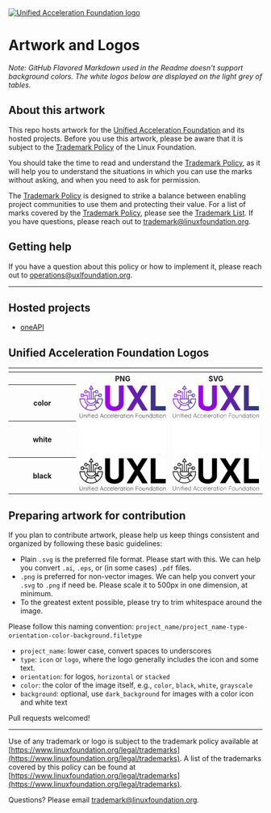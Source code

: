 <a href="https://uxlfoundation.org">
   <picture>
     <source srcset="https://raw.githubusercontent.com/uxlfoundation/artwork/main/foundation/uxl-foundation-logo-horizontal-color.svg"/>
     <img src="https://raw.githubusercontent.com/uxlfoundation/artwork/main/foundation/uxl-foundation-logo-horizontal-color.svg" width="200" alt="Unified Acceleration Foundation logo" />
   </picture>
</a>

# Artwork and Logos

_Note: GitHub Flavored Markdown used in the Readme doesn't support background colors. The white logos below are displayed on the light grey of tables._

## About this artwork

This repo hosts artwork for the [Unified Acceleration Foundation](https://uxlfoundation.org) and its hosted projects. Before you use this artwork, please be aware that it is subject to the [Trademark Policy](https://www.linuxfoundation.org/legal/trademark-usage) of the Linux Foundation.

You should take the time to read and understand the [Trademark Policy](https://www.linuxfoundation.org/legal/trademark-usage), as it will help you to understand the situations in which you can use the marks without asking, and when you need to ask for permission.

The [Trademark Policy](https://www.linuxfoundation.org/legal/trademark-usage) is designed to strike a balance between enabling project communities to use them and protecting their value. For a list of marks covered by the [Trademark Policy](https://www.linuxfoundation.org/legal/trademark-usage), please see the [Trademark List](https://www.linuxfoundation.org/legal/trademarks). If you have questions, please reach out to [trademark@linuxfoundation.org](mailto:trademark@linuxfoundation.org).

## Getting help

If you have a question about this policy or how to implement it, please reach out to [operations@uxlfoundation.org](mailto:operations@uxlfoundation.org).

---

## Hosted projects

* [oneAPI](./projects/oneapi)

## Unified Acceleration Foundation Logos

<table>
    <tr>
    	<th colspan="7"></th>
    </tr>
    <tr>
        <th width="120"></th>
        <th colspan="1">PNG</th>
        <th colspan="1">SVG</th>
    </tr>
    <tr>
        <th>color</th>
        <td><img src="./foundation/uxl-foundation-logo-horizontal-color.png" width="200"></td>
        <td><img src="./foundation/uxl-foundation-logo-horizontal-color.svg" width="200"></td>
    </tr>
    <tr>
        <th>white</th>
        <td><img src="./foundation/uxl-foundation-logo-horizontal-white.png" width="200"></td>
        <td><img src="./foundation/uxl-foundation-logo-horizontal-white.svg" width="200"></td>
    </tr>
    <tr>
        <th>black</th>
        <td><img src="./foundation/uxl-foundation-logo-horizontal-black.png" width="200"></td>
        <td><img src="./foundation/uxl-foundation-logo-horizontal-black.svg" width="200"></td>
    </tr>
</table>

## Preparing artwork for contribution

If you plan to contribute artwork, please help us keep things consistent and organized by following these basic guidelines:

- Plain `.svg` is the preferred file format. Please start with this. We can help you convert `.ai`, `.eps`, or (in some cases) `.pdf` files.
- `.png` is preferred for non-vector images. We can help you convert your `.svg` to `.png` if need be. Please scale it to 500px in one dimension, at minimum.
- To the greatest extent possible, please try to trim whitespace around the image.

Please follow this naming convention: `project_name/project_name-type-orientation-color-background.filetype`

- `project_name`: lower case, convert spaces to underscores
- `type`: `icon` or `logo`, where the logo generally includes the icon and some text.
- `orientation`: for logos, `horizontal` or `stacked`
- `color`: the color of the image itself, e.g., `color`, `black`, `white`, `grayscale`
- `background`: optional, use `dark_background` for images with a color icon and white text

Pull requests welcomed!

---

Use of any trademark or logo is subject to the trademark policy available at [https://www.linuxfoundation.org/legal/trademarks](https://www.linuxfoundation.org/legal/trademarks). A list of the trademarks covered by this policy can be found at [https://www.linuxfoundation.org/legal/trademarks](https://www.linuxfoundation.org/legal/trademarks).

Questions? Please email [trademark@linuxfoundation.org](mailto:trademark@linuxfoundation.org).
